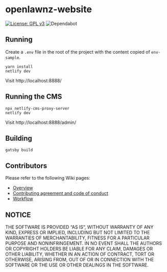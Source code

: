 # openlawnz-website
[![License: GPL v3](https://img.shields.io/badge/License-GPLv3-blue.svg)](https://www.gnu.org/licenses/gpl-3.0)
![Dependabot](https://badgen.net/dependabot/openlawnz/openlawnz-web/117378835=?icon=dependabot)

## Running
Create a `.env` file in the root of the project with the content copied of `env-sample`.

	yarn install
	netlify dev

Visit http://localhost:8888/

## Running the CMS

	npx netlify-cms-proxy-server
	netlify dev

Visit http://localhost:8888/admin/

## Building

	gatsby build

## Contributors

Please refer to the following Wiki pages:

* [Overview](https://github.com/openlawnz/openlawnz-website/wiki/OpenLawNZ-Website-Overview)
* [Contributing agreement and code of conduct](https://github.com/openlawnz/openlawnz-website/blob/master/CONTRIBUTING.md)
* [Workflow](https://github.com/openlawnz/openlawnz-website/wiki/Workflow)


## NOTICE

THE SOFTWARE IS PROVIDED “AS IS”, WITHOUT WARRANTY OF ANY KIND, EXPRESS OR IMPLIED, INCLUDING BUT NOT LIMITED TO THE WARRANTIES OF MERCHANTABILITY, FITNESS FOR A PARTICULAR PURPOSE AND NONINFRINGEMENT. IN NO EVENT SHALL THE AUTHORS OR COPYRIGHT HOLDERS BE LIABLE FOR ANY CLAIM, DAMAGES OR OTHER LIABILITY, WHETHER IN AN ACTION OF CONTRACT, TORT OR OTHERWISE, ARISING FROM, OUT OF OR IN CONNECTION WITH THE SOFTWARE OR THE USE OR OTHER DEALINGS IN THE SOFTWARE.
